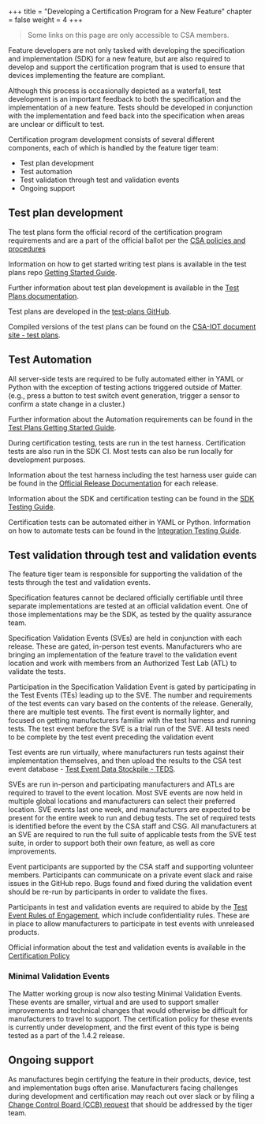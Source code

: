 +++
title = "Developing a Certification Program for a New Feature"
chapter = false
weight = 4
+++

> Some links on this page are only accessible to CSA members.

Feature developers are not only tasked with developing the specification and implementation (SDK) for a new feature, but are also required to develop and support the certification program that is used to ensure that devices implementing the feature are compliant.

Although this process is occasionally depicted as a waterfall, test development is an important feedback to both the specification and the implementation of a new feature. Tests should be developed in conjunction with the implementation and feed back into the specification when areas are unclear or difficult to test.

Certification program development consists of several different components, each of which is handled by the feature tiger team:
- Test plan development
- Test automation
- Test validation through test and validation events
- Ongoing support

## Test plan development
The test plans form the official record of the certification program requirements and are a part of the official ballot per the [CSA policies and procedures](https://csa-iot.org/wp-content/uploads/2022/10/13-0625-090-organizational-processes-and-procedures_2023-03-23.pdf)

Information on how to get started writing test plans is available in the test plans repo [Getting Started Guide](https://github.com/CHIP-Specifications/chip-test-plans/blob/master/docs/getting_started.md).

Further information about test plan development is available in the [Test Plans documentation](https://github.com/CHIP-Specifications/chip-test-plans/tree/master/docs).

Test plans are developed in the [test-plans GitHub](https://github.com/CHIP-Specifications/chip-test-plans).

Compiled versions of the test plans can be found on the [CSA-IOT document site - test plans](https://docs.csa-iot.org/chip-test-plans/).

## Test Automation
All server-side tests are required to be fully automated either in YAML or Python with the exception of testing actions triggered outside of Matter. (e.g., press a button to test switch event generation, trigger a sensor to confirm a state change in a cluster.)

Further information about the Automation requirements can be found in the [Test Plans Getting Started Guide](https://github.com/CHIP-Specifications/chip-test-plans/blob/master/docs/getting_started.md#automation-requirements).

During certification testing, tests are run in the test harness. Certification tests are also run in the SDK CI. Most tests can also be run locally for development purposes.

Information about the test harness including the test harness user guide can be found in the [Official Release Documentation](https://groups.csa-iot.org/wg/members-all/document/folder/2269) for each release.

Information about the SDK and certification testing can be found in the [SDK Testing Guide](https://project-chip.github.io/connectedhomeip-doc/testing/index.html).

Certification tests can be automated either in YAML or Python. Information on how to automate tests can be found in the [Integration Testing Guide](https://project-chip.github.io/connectedhomeip-doc/testing/integration_tests.html).

## Test validation through test and validation events
The feature tiger team is responsible for supporting the validation of the tests through the test and validation events.

Specification features cannot be declared officially certifiable until three separate implementations are tested at an official validation event. One of those implementations may be the SDK, as tested by the quality assurance team.

Specification Validation Events (SVEs) are held in conjunction with each release. These are gated, in-person test events. Manufacturers who are bringing an implementation of the feature travel to the validation event location and work with members from an Authorized Test Lab (ATL) to validate the tests.

Participation in the Specification Validation Event is gated by participating in the Test Events (TEs) leading up to the SVE. The number and requirements of the test events can vary based on the contents of the release. Generally, there are multiple test events. The first event is normally lighter, and focused on getting manufacturers familiar with the test harness and running tests. The test event before the SVE is a trial run of the SVE. All tests need to be complete by the test event preceding the validation event

Test events are run virtually, where manufacturers run tests against their implementation themselves, and then upload the results to the CSA test event database - [Test Event Data Stockpile - TEDS](https://zigbeecertifiedproducts.knack.com/test-event-data-stockpile-teds#teds-for-matter/).

SVEs are run in-person and participating manufacturers and ATLs are required to travel to the event location. Most SVE events are now held in multiple global locations and manufacturers can select their preferred location. SVE events last one week, and manufacturers are expected to be present for the entire week to run and debug tests. The set of required tests is identified before the event by the CSA staff and CSG. All manufacturers at an SVE are required to run the full suite of applicable tests from the SVE test suite, in order to support both their own feature, as well as core improvements.

Event participants are supported by the CSA staff and supporting volunteer members. Participants can communicate on a private event slack and raise issues in the GitHub repo. Bugs found and fixed during the validation event should be re-run by participants in order to validate the fixes.

Participants in test and validation events are required to abide by the [Test Event Rules of Engagement](https://groups.csa-iot.org/wg/members-all/document/128), which include confidentiality rules. These are in place to allow manufacturers to participate in test events with unreleased products.

Official information about the test and validation events is available in the [Certification Policy](https://groups.csa-iot.org/wg/members-all/document/previewpdf/125)

### Minimal Validation Events
The Matter working group is now also testing Minimal Validation Events. These events are smaller, virtual and are used to support smaller improvements and technical changes that would otherwise be difficult for manufacturers to travel to support. The certification policy for these events is currently under development, and the first event of this type is being tested as a part of the 1.4.2 release.

## Ongoing support
As manufactures begin certifying the feature in their products, device, test and implementation bugs often arise. Manufacturers facing challenges during development and certification may reach out over slack or by filing a [Change Control Board (CCB) request](https://zigbeecertifiedproducts.knack.com/zigbee-alliance-ccb-tool#home/) that should be addressed by the tiger team.
